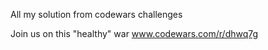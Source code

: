 All my solution from codewars challenges

Join us on this "healthy" war 
www.codewars.com/r/dhwq7g 
